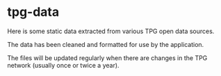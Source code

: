 # tpg-data

Here is some static data extracted from various TPG open data sources.

The data has been cleaned and formatted for use by the application.


The files will be updated regularly when there are changes in the TPG network (usually once or twice a year).
